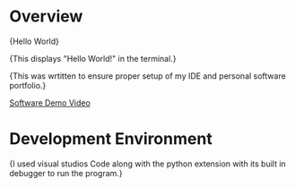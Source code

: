 # Overview

{Hello World}

{This displays "Hello World!" in the terminal.}

{This was wrtitten to ensure proper setup of my IDE and personal software portfolio.}

[Software Demo Video](https://youtu.be/QprLtqC02bE)

# Development Environment

{I used visual studios Code along with the python extension with its built in debugger to run the program.}
